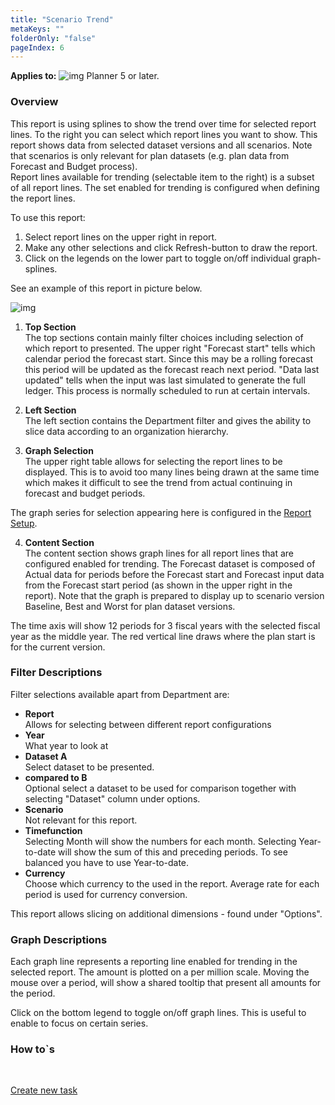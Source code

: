 ```yaml
---
title: "Scenario Trend"
metaKeys: ""
folderOnly: "false"
pageIndex: 6
---
```


**Applies to:** ![img](https://profitbasedocs.blob.core.windows.net/icons/yes-icon.png) Planner 5 or later.

### Overview
This report is using splines to show the trend over time for selected report lines. To the right you can select which report lines you want to show. This report shows data from selected dataset versions and all scenarios. Note that scenarios is only relevant for plan datasets (e.g. plan data from Forecast and Budget process).
<br/>Report lines available for trending (selectable item to the right) is a subset of all report lines. The set enabled for trending is configured when defining the report lines.

To use this report:

1. Select report lines on the upper right in report.
1. Make any other selections and click Refresh-button to draw the report.
1. Click on the legends on the lower part to toggle on/off individual graph-splines.

See an example of this report in picture below.
<br/>

![img](https://profitbasedocs.blob.core.windows.net/enduserhelp/images/finance-reports-scenario-trend-v5.JPG)

1. **Top Section** <br/>
The top sections contain mainly filter choices including selection of which report to presented. 
The upper right "Forecast start" tells which calendar period the forecast start. Since this may be a rolling forecast this period will be updated as the forecast reach next period. "Data last updated" tells when the input was last simulated to generate the full ledger. This process is normally scheduled to run at certain intervals. 

2. **Left Section** <br/>
The left section contains the Department filter and gives the ability to slice data according to an organization hierarchy.

3. **Graph Selection** <br/>
The upper right table allows for selecting the report lines to be displayed. This is to avoid too many lines being drawn at the same time which makes it difficult to see the trend from actual continuing in forecast and budget periods. 

The graph series for selection appearing here is configured in the [Report Setup](\planner\workbooks\data-management\report-setup).

4. **Content Section** <br/>
The content section shows graph lines for all report lines that are configured enabled for trending. The Forecast dataset is composed of Actual data for periods before the Forecast start and Forecast input data from the Forecast start period (as shown in the upper right in the report).
Note that the graph is prepared to display up to scenario version Baseline, Best and Worst for plan dataset versions.

The time axis will show 12 periods for 3 fiscal years with the selected fiscal year as the middle year. The red vertical line draws where the plan start is for the current version.

### Filter Descriptions
Filter selections available apart from Department are:

- **Report**<br/>Allows for selecting between different report configurations
- **Year**<br/>What year to look at
- **Dataset A**<br/>Select dataset to be presented.
- **compared to B**<br/>Optional select a dataset to be used for comparison together with selecting "Dataset" column under options.
- **Scenario**<br/>Not relevant for this report.
- **Timefunction**<br/>Selecting Month will show the numbers for each month. Selecting Year-to-date will show the sum of this and preceding periods. To see balanced you have to use Year-to-date.
- **Currency**<br/>Choose which currency to the used in the report. Average rate for each period is used for currency conversion.

This report allows slicing on additional dimensions - found under "Options".

### Graph Descriptions

Each graph line represents a reporting line enabled for trending in the selected report. The amount is plotted on a per million scale. Moving the mouse over a period, will show a shared tooltip that present all amounts for the period.

Click on the bottom legend to toggle on/off graph lines. This is useful to enable to focus on certain series.

### How to`s

<br/>

[Create new task](../../process-and-tasks/tasks/create-edit-task.md)<br/>
